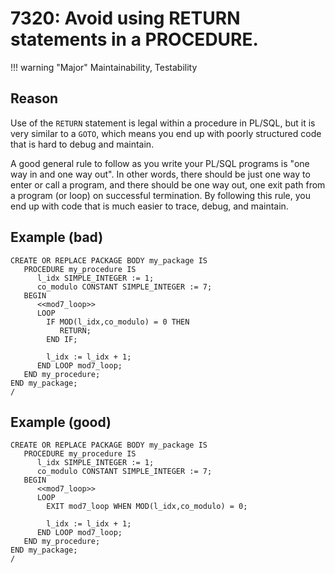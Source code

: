 # 7320: Avoid using RETURN statements in a PROCEDURE.

!!! warning "Major"
    Maintainability, Testability

## Reason

Use of the `RETURN` statement is legal within a procedure in PL/SQL, but it is very similar to a `GOTO`, which means you end up with poorly structured code that is hard to debug and maintain. 

A good general rule to follow as you write your PL/SQL programs is "one way in and one way out". In other words, there should be just one way to enter or call a program, and there should be one way out, one exit path from a program (or loop) on successful termination. By following this rule, you end up with code that is much easier to trace, debug, and maintain.

## Example (bad)

```
CREATE OR REPLACE PACKAGE BODY my_package IS
   PROCEDURE my_procedure IS
      l_idx SIMPLE_INTEGER := 1;
      co_modulo CONSTANT SIMPLE_INTEGER := 7;
   BEGIN
      <<mod7_loop>>
      LOOP
        IF MOD(l_idx,co_modulo) = 0 THEN
           RETURN;
        END IF;
         
        l_idx := l_idx + 1;
      END LOOP mod7_loop;
   END my_procedure;
END my_package;
/
```

## Example (good)

```
CREATE OR REPLACE PACKAGE BODY my_package IS
   PROCEDURE my_procedure IS
      l_idx SIMPLE_INTEGER := 1;
      co_modulo CONSTANT SIMPLE_INTEGER := 7;
   BEGIN
      <<mod7_loop>>
      LOOP
        EXIT mod7_loop WHEN MOD(l_idx,co_modulo) = 0;
         
        l_idx := l_idx + 1;
      END LOOP mod7_loop;
   END my_procedure;
END my_package;
/
```